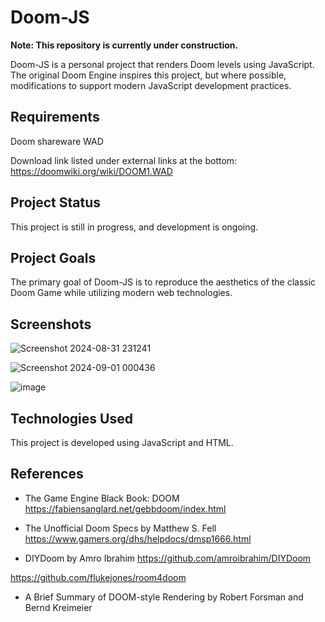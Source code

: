 # Doom-JS

**Note: This repository is currently under construction.**

Doom-JS is a personal project that renders Doom levels using JavaScript. The original Doom Engine inspires this project, but where possible, modifications to support modern JavaScript development practices. 

## Requirements
Doom shareware WAD

Download link listed under external links at the bottom:
https://doomwiki.org/wiki/DOOM1.WAD

## Project Status

This project is still in progress, and development is ongoing. 

## Project Goals

The primary goal of Doom-JS is to reproduce the aesthetics of the classic Doom Game while utilizing modern web technologies.

## Screenshots

![Screenshot 2024-08-31 231241](https://github.com/user-attachments/assets/51a304d5-96fa-4da4-bffa-d601d582fa59)

![Screenshot 2024-09-01 000436](https://github.com/user-attachments/assets/4341980f-c79f-4e7b-8b06-5cbed45946f1)

![image](https://github.com/user-attachments/assets/55303fd4-8008-431e-99da-11de7051a470)




## Technologies Used

This project is developed using JavaScript and HTML.

## References
- The Game Engine Black Book: DOOM
https://fabiensanglard.net/gebbdoom/index.html

- The Unofficial Doom Specs by Matthew S. Fell
https://www.gamers.org/dhs/helpdocs/dmsp1666.html

- DIYDoom by Amro Ibrahim
https://github.com/amroibrahim/DIYDoom

https://github.com/flukejones/room4doom

- A Brief Summary of DOOM-style Rendering by Robert Forsman and Bernd Kreimeier
